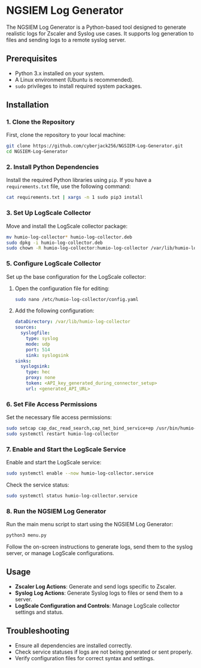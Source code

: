 # NGSIEM Log Generator

The NGSIEM Log Generator is a Python-based tool designed to generate realistic logs for Zscaler and Syslog use cases. It supports log generation to files and sending logs to a remote syslog server.

## Prerequisites

- Python 3.x installed on your system.
- A Linux environment (Ubuntu is recommended).
- `sudo` privileges to install required system packages.

## Installation

### 1. Clone the Repository

First, clone the repository to your local machine:

```bash
git clone https://github.com/cyberjack256/NGSIEM-Log-Generator.git
cd NGSIEM-Log-Generator
```

### 2. Install Python Dependencies

Install the required Python libraries using `pip`. If you have a `requirements.txt` file, use the following command:

```bash
cat requirements.txt | xargs -n 1 sudo pip3 install
```

### 3. Set Up LogScale Collector

Move and install the LogScale collector package:

```bash
mv humio-log-collector* humio-log-collector.deb
sudo dpkg -i humio-log-collector.deb
sudo chown -R humio-log-collector:humio-log-collector /var/lib/humio-log-collector
```

### 5. Configure LogScale Collector

Set up the base configuration for the LogScale collector:

1. Open the configuration file for editing:
   ```bash
   sudo nano /etc/humio-log-collector/config.yaml
   ```

2. Add the following configuration:

   ```yaml
   dataDirectory: /var/lib/humio-log-collector
   sources:
     syslogfile:
       type: syslog
       mode: udp
       port: 514
       sink: syslogsink
   sinks:
     syslogsink:
       type: hec
       proxy: none
       token: <API_key_generated_during_connector_setup>
       url: <generated_API_URL>
   ```

### 6. Set File Access Permissions

Set the necessary file access permissions:

```bash
sudo setcap cap_dac_read_search,cap_net_bind_service+ep /usr/bin/humio-log-collector
sudo systemctl restart humio-log-collector
```

### 7. Enable and Start the LogScale Service

Enable and start the LogScale service:

```bash
sudo systemctl enable --now humio-log-collector.service
```

Check the service status:

```bash
sudo systemctl status humio-log-collector.service
```

### 8. Run the NGSIEM Log Generator

Run the main menu script to start using the NGSIEM Log Generator:

```bash
python3 menu.py
```

Follow the on-screen instructions to generate logs, send them to the syslog server, or manage LogScale configurations.

## Usage

- **Zscaler Log Actions**: Generate and send logs specific to Zscaler.
- **Syslog Log Actions**: Generate Syslog logs to files or send them to a server.
- **LogScale Configuration and Controls**: Manage LogScale collector settings and status.

## Troubleshooting

- Ensure all dependencies are installed correctly.
- Check service statuses if logs are not being generated or sent properly.
- Verify configuration files for correct syntax and settings.




